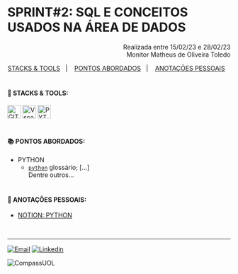 # SPRINT#2: SQL E CONCEITOS USADOS NA ÁREA DE DADOS

<p align="right">
Realizada entre 15/02/23 e 28/02/23<br>
Monitor Matheus de Oliveira Toledo
</p>

<!------------------------------------SUMMARY-->
<p align="center">
<a href="https://github.com/nataliasguimaraes/compassuol/edit/main/sprint_2/README.md#rocket-stacks--tools">STACKS & TOOLS</a>&nbsp;&nbsp;&nbsp;|&nbsp;&nbsp;&nbsp;
  <a href="https://github.com/nataliasguimaraes/compassuol/edit/main/sprint_2/README.md#-pontos-abordados">PONTOS ABORDADOS</a>&nbsp;&nbsp;&nbsp;|&nbsp;&nbsp;&nbsp;
  <a href="https://github.com/nataliasguimaraes/compassuol/edit/main/sprint_2/README.md#-anota%C3%A7%C3%B5es-pessoais">ANOTAÇÕES PESSOAIS</a>&nbsp;&nbsp;&nbsp;

#

 <!------------------------------------STACKS-->
#### :rocket: STACKS & TOOLS:
<p align="left">
  <a href="https://developer.mozilla.org/en-US/docs/Learn/Tools_and_testing/GitHub"><img  alt="GIT"  width="30" height="30" src="https://user-images.githubusercontent.com/104440384/218911437-22204b9b-b55c-4bdd-8e0e-ac539c3c3627.png"><a/>
  <a href="https://code.visualstudio.com/"><img  alt="Vscode"  width="30" height="30" src="https://user-images.githubusercontent.com/59892368/149663512-3f83da57-bdfe-4cef-bcc2-feb304a738ff.png"><a/>
 <a href="https://developer.mozilla.org/en-US/docs/Glossary/Python"><img  alt="PYTHON"  width="30" height="30" src="https://user-images.githubusercontent.com/104440384/219032064-240175ad-8a5b-4822-a8aa-d0fc995e4529.png"><a/>  
<br>
 
  #
<!------------------------------------PRODUCTION SKILLS-->

#### 📚 PONTOS ABORDADOS:

* PYTHON
  * [`python`](https://developer.mozilla.org/en-US/docs/Glossary/Python) glossário;
  [...]
 <br>  Dentre outros...
   

#
<!------------------------------------ANOTAÇÕES-->
#### 📝 ANOTAÇÕES PESSOAIS:

   * <a href="https://statuesque-mosquito-430.notion.site/Python-125a756b2d404d9e85545f14228ffb54">NOTION: PYTHON</a>

 <br>  
   
<hr>
   
[![Email](https://img.shields.io/badge/-Gmail-%23333?style=for-the-badge&logo=gmail&logoColor=white)](mailto:guimaraessnatalia@gmail.com)
[![Linkedin](https://img.shields.io/badge/-LinkedIn-%230077B5?style=for-the-badge&logo=linkedin&logoColor=white)](https://www.linkedin.com/in/natalia-guimar%C3%A3es-6a357721b)
   
![CompassUOL](https://user-images.githubusercontent.com/104440384/214567499-2dc24c5e-d882-4825-b953-f5a69a6be44e.jpg)
